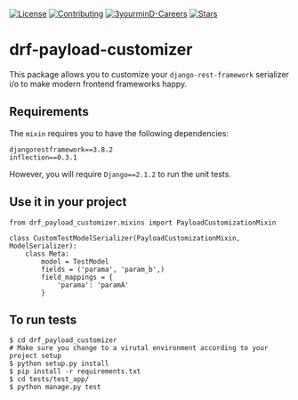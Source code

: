 
[![License](https://img.shields.io/github/license/3yourmind/drf-payload-customizer.svg)](./LICENSE)
[![Contributing](https://img.shields.io/badge/PR-welcome-green.svg)](https://github.com/3YOURMIND/drf-payload-customizer/pulls)
[![3yourminD-Careers](https://img.shields.io/badge/3YOURMIND-Hiring-brightgreen.svg)](https://www.3yourmind.com/career)
[![Stars](https://img.shields.io/github/stars/3YOURMIND/drf-payload-customizer.svg?style=social&label=Stars)](https://github.com/3YOURMIND/drf-payload-customizer/stargazers)


# drf-payload-customizer
This package allows you to customize your `django-rest-framework` serializer i/o to make modern frontend frameworks happy.

## Requirements
The `mixin` requires you to have the following dependencies:
```
djangorestframework==3.8.2
inflection==0.3.1
```
However, you will require `Django==2.1.2` to run the unit tests. 

## Use it in your project
```
from drf_payload_customizer.mixins import PayloadCustomizationMixin

class CustomTestModelSerializer(PayloadCustomizationMixin, ModelSerializer):
    class Meta:
        model = TestModel
        fields = ('parama', 'param_b',)
        field_mappings = {
            'parama': 'paramA'
        }
```

## To run tests 
```
$ cd drf_payload_customizer
# Make sure you change to a virutal environment according to your project setup
$ python setup.py install 
$ pip install -r requirements.txt 
$ cd tests/test_app/ 
$ python manage.py test 
``` 
